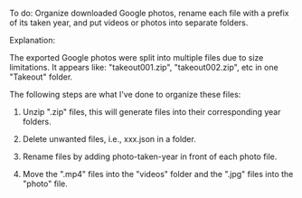 To do: Organize downloaded Google photos, rename each file with a prefix of its taken year, and put videos or photos into separate folders.

Explanation:

The exported Google photos were split into multiple files due to size limitations. It appears like: "takeout001.zip", "takeout002.zip", etc in one "Takeout" folder.

The following steps are what I've done to organize these files:

1. Unzip ".zip" files, this will generate files into their corresponding year folders.

2. Delete unwanted files, i.e., xxx.json in a folder.

3. Rename files by adding photo-taken-year in front of each photo file.

4. Move the ".mp4" files into the "videos" folder and the ".jpg" files into the "photo" file.
